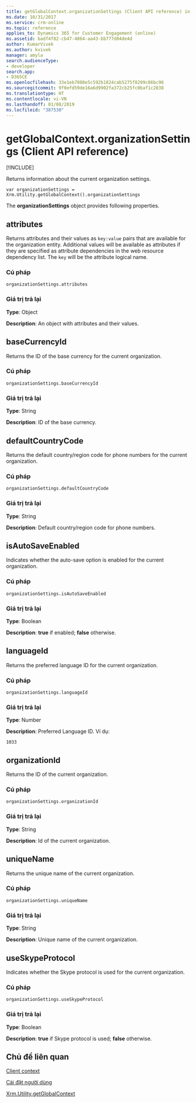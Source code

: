 ```yaml
---
title: getGlobalContext.organizationSettings (Client API reference) in Dynamics 365 for Customer Engagement| MicrosoftDocs
ms.date: 10/31/2017
ms.service: crm-online
ms.topic: reference
applies_to: Dynamics 365 for Customer Engagement (online)
ms.assetid: badf4f82-cb47-4864-aa43-bb777d04de4d
author: KumarVivek
ms.author: kvivek
manager: amyla
search.audienceType:
- developer
search.app:
- D365CE
ms.openlocfilehash: 33e1eb7088e5c592b1824cab5275f8299c86bc96
ms.sourcegitcommit: 9f0efd59de16a6d9902fa372cb25fc0baf1c2838
ms.translationtype: HT
ms.contentlocale: vi-VN
ms.lasthandoff: 01/08/2019
ms.locfileid: "387530"
---
```

# <a name="getglobalcontextorganizationsettings-client-api-reference"></a>getGlobalContext.organizationSettings (Client API reference)

[!INCLUDE[](../../../../../includes/cc_applies_to_update_9_0_0.md)]

Returns information about the current organization settings. 

`var organizationSettings = Xrm.Utility.getGlobalContext().organizationSettings`

The **organizationSettings** object provides following properties.

## <a name="attributes"></a>attributes

Returns attributes and their values as `key:value` pairs that are available for the organization entity. Additional values will be available as attributes if they are specified as attribute dependencies in the web resource dependency list. The `key` will be the attribute logical name.

### <a name="syntax"></a>Cú pháp

`organizationSettings.attributes`

### <a name="return-value"></a>Giá trị trả lại

**Type**: Object

**Description**: An object with attributes and their values.

## <a name="basecurrencyid"></a>baseCurrencyId 

Returns the ID of the base currency for the current organization.

### <a name="syntax"></a>Cú pháp

`organizationSettings.baseCurrencyId`

### <a name="return-value"></a>Giá trị trả lại

**Type**: String

**Description**: ID of the base currency.

## <a name="defaultcountrycode"></a>defaultCountryCode 

Returns the default country/region code for phone numbers for the current organization.

### <a name="syntax"></a>Cú pháp

`organizationSettings.defaultCountryCode`

### <a name="return-value"></a>Giá trị trả lại

**Type**: String

**Description**: Default country/region code for phone numbers.

## <a name="isautosaveenabled"></a>isAutoSaveEnabled 

Indicates whether the auto-save option is enabled for the current organization.

### <a name="syntax"></a>Cú pháp

`organizationSettings.isAutoSaveEnabled`

### <a name="return-value"></a>Giá trị trả lại

**Type**: Boolean

**Description**: **true** if enabled; **false** otherwise.

## <a name="languageid"></a>languageId 

Returns the preferred language ID for the current organization.

### <a name="syntax"></a>Cú pháp

`organizationSettings.languageId`

### <a name="return-value"></a>Giá trị trả lại

**Type**: Number

**Description**: Preferred Language ID. Ví dụ:

`1033`

## <a name="organizationid"></a>organizationId 

Returns the ID of the current organization.

### <a name="syntax"></a>Cú pháp

`organizationSettings.organizationId`

### <a name="return-value"></a>Giá trị trả lại

**Type**: String

**Description**: Id of the current organization.

## <a name="uniquename"></a>uniqueName 

Returns the unique name of the current organization.

### <a name="syntax"></a>Cú pháp

`organizationSettings.uniqueName`

### <a name="return-value"></a>Giá trị trả lại

**Type**: String

**Description**: Unique name of the current organization.

## <a name="useskypeprotocol"></a>useSkypeProtocol 

Indicates whether the Skype protocol is used for the current organization.

### <a name="syntax"></a>Cú pháp

`organizationSettings.useSkypeProtocol`

### <a name="return-value"></a>Giá trị trả lại

**Type**: Boolean

**Description**: **true** if Skype protocol is used; **false** otherwise.


## <a name="related-topics"></a>Chủ đề liên quan

[Client context](client.md)

[Cài đặt người dùng](userSettings.md)

[Xrm.Utility.getGlobalContext](../getGlobalContext.md)
